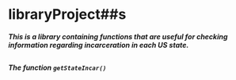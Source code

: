 # libraryProject##s

##### This is a library containing functions that are useful for checking information regarding incarceration in each US state.
##
##### The function **`getStateIncar()`**
